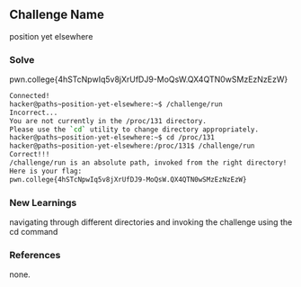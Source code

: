 
## Challenge Name
position yet elsewhere

### Solve
pwn.college{4hSTcNpwIq5v8jXrUfDJ9-MoQsW.QX4QTN0wSMzEzNzEzW}

```bash
Connected!
hacker@paths~position-yet-elsewhere:~$ /challenge/run
Incorrect...
You are not currently in the /proc/131 directory.
Please use the `cd` utility to change directory appropriately.
hacker@paths~position-yet-elsewhere:~$ cd /proc/131
hacker@paths~position-yet-elsewhere:/proc/131$ /challenge/run
Correct!!!
/challenge/run is an absolute path, invoked from the right directory!
Here is your flag:
pwn.college{4hSTcNpwIq5v8jXrUfDJ9-MoQsW.QX4QTN0wSMzEzNzEzW}
```

### New Learnings
navigating through different directories and invoking the challenge using the cd command 

### References 
none.
